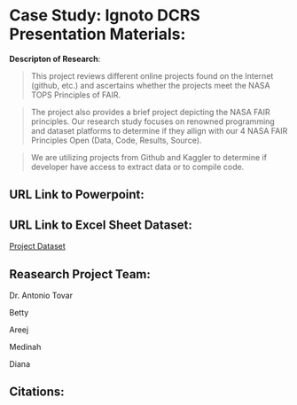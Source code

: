 # Case Study: Ignoto DCRS Presentation Materials: 

**Descripton of Research**: 

> This project reviews different online projects found on the Internet (github, etc.) and ascertains whether the projects meet the NASA TOPS Principles of FAIR. 

> The project also provides a brief project depicting the NASA FAIR principles. 
Our research study focuses on renowned programming and dataset platforms to determine if they allign with our 4 NASA FAIR Principles Open (Data, Code, Results, Source). 

> We are utilizing projects from Github and Kaggler to determine if developer have access to extract data or to compile code. 

## URL Link to Powerpoint: 

## URL Link to Excel Sheet Dataset: 
[Project Dataset](https://docs.google.com/spreadsheets/d/1O1nlu68Dc1im27d3agRsesjjbSISr_olw8vQcwFQpig/edit?usp=sharing)

## Reasearch Project Team: 
 
Dr. Antonio Tovar

Betty 

Areej 

Medinah 

Diana 

## Citations:

